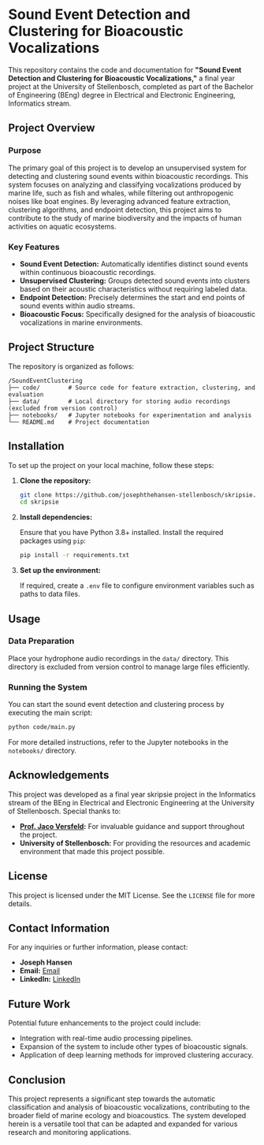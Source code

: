 # Sound Event Detection and Clustering for Bioacoustic Vocalizations

This repository contains the code and documentation for **"Sound Event Detection and Clustering for Bioacoustic Vocalizations,"** a final year project at the University of Stellenbosch, completed as part of the Bachelor of Engineering (BEng) degree in Electrical and Electronic Engineering, Informatics stream.

## Project Overview

### Purpose
The primary goal of this project is to develop an unsupervised system for detecting and clustering sound events within bioacoustic recordings. This system focuses on analyzing and classifying vocalizations produced by marine life, such as fish and whales, while filtering out anthropogenic noises like boat engines. By leveraging advanced feature extraction, clustering algorithms, and endpoint detection, this project aims to contribute to the study of marine biodiversity and the impacts of human activities on aquatic ecosystems.

### Key Features
- **Sound Event Detection:** Automatically identifies distinct sound events within continuous bioacoustic recordings.
- **Unsupervised Clustering:** Groups detected sound events into clusters based on their acoustic characteristics without requiring labeled data.
- **Endpoint Detection:** Precisely determines the start and end points of sound events within audio streams.
- **Bioacoustic Focus:** Specifically designed for the analysis of bioacoustic vocalizations in marine environments.

## Project Structure

The repository is organized as follows:

```
/SoundEventClustering
├── code/        # Source code for feature extraction, clustering, and evaluation
├── data/        # Local directory for storing audio recordings (excluded from version control)
├── notebooks/   # Jupyter notebooks for experimentation and analysis
└── README.md    # Project documentation
```

## Installation

To set up the project on your local machine, follow these steps:

1. **Clone the repository:**

    ```bash
    git clone https://github.com/josephthehansen-stellenbosch/skripsie.git
    cd skripsie
    ```

2. **Install dependencies:**

    Ensure that you have Python 3.8+ installed. Install the required packages using `pip`:

    ```bash
    pip install -r requirements.txt
    ```

3. **Set up the environment:**

    If required, create a `.env` file to configure environment variables such as paths to data files.

## Usage

### Data Preparation

Place your hydrophone audio recordings in the `data/` directory. This directory is excluded from version control to manage large files efficiently.

### Running the System

You can start the sound event detection and clustering process by executing the main script:

```bash
python code/main.py
```

For more detailed instructions, refer to the Jupyter notebooks in the `notebooks/` directory.

## Acknowledgements

This project was developed as a final year skripsie project in the Informatics stream of the BEng in Electrical and Electronic Engineering at the University of Stellenbosch. Special thanks to:

- **[Prof. Jaco Versfeld](https://scholar.google.co.za/citations?user=k7cFxuQAAAAJ&hl=en):** For invaluable guidance and support throughout the project.
- **University of Stellenbosch:** For providing the resources and academic environment that made this project possible.

## License

This project is licensed under the MIT License. See the `LICENSE` file for more details.

## Contact Information

For any inquiries or further information, please contact:

- **Joseph Hansen**
- **Email:** [Email](mailto:26100428@sun.ac.za)
- **LinkedIn:** [LinkedIn](https://www.linkedin.com/in/joseph-h-926060128/)

## Future Work

Potential future enhancements to the project could include:

- Integration with real-time audio processing pipelines.
- Expansion of the system to include other types of bioacoustic signals.
- Application of deep learning methods for improved clustering accuracy.

## Conclusion

This project represents a significant step towards the automatic classification and analysis of bioacoustic vocalizations, contributing to the broader field of marine ecology and bioacoustics. The system developed herein is a versatile tool that can be adapted and expanded for various research and monitoring applications.
